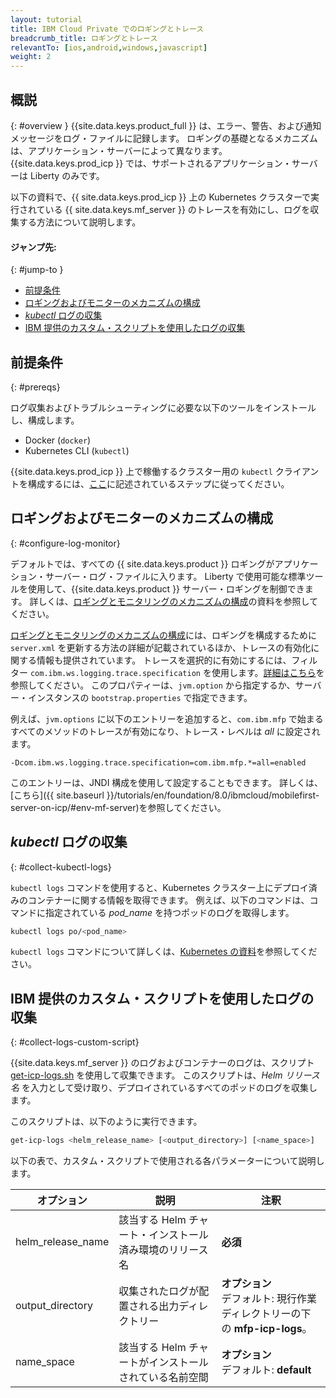 ```yaml
---
layout: tutorial
title: IBM Cloud Private でのロギングとトレース
breadcrumb_title: ロギングとトレース
relevantTo: [ios,android,windows,javascript]
weight: 2
---
```

<!-- NLS_CHARSET=UTF-8 -->
## 概説
{: #overview }
{{site.data.keys.product_full }} は、エラー、警告、および通知メッセージをログ・ファイルに記録します。 ロギングの基礎となるメカニズムは、アプリケーション・サーバーによって異なります。 {{site.data.keys.prod_icp }} では、サポートされるアプリケーション・サーバーは Liberty のみです。

以下の資料で、{{ site.data.keys.prod_icp }} 上の Kubernetes クラスターで実行されている {{ site.data.keys.mf_server }} のトレースを有効にし、ログを収集する方法について説明します。


#### ジャンプ先:
{: #jump-to }
* [前提条件](#prereqs)
* [ロギングおよびモニターのメカニズムの構成](#configure-log-monitor)
* [*kubectl* ログの収集](#collect-kubectl-logs)
* [IBM 提供のカスタム・スクリプトを使用したログの収集](#collect-logs-custom-script)


## 前提条件
{: #prereqs}

ログ収集およびトラブルシューティングに必要な以下のツールをインストールし、構成します。
* Docker (`docker`)
* Kubernetes CLI (`kubectl`)

{{site.data.keys.prod_icp }} 上で稼働するクラスター用の `kubectl` クライアントを構成するには、[ここ](https://www.ibm.com/support/knowledgecenter/en/SSBS6K_2.1.0/manage_cluster/cfc_cli.html)に記述されているステップに従ってください。


## ロギングおよびモニターのメカニズムの構成
{: #configure-log-monitor}

デフォルトでは、すべての {{ site.data.keys.product }} ロギングがアプリケーション・サーバー・ログ・ファイルに入ります。 Liberty で使用可能な標準ツールを使用して、{{site.data.keys.product }} サーバー・ロギングを制御できます。 詳しくは、[ロギングとモニタリングのメカニズムの構成](https://www.ibm.com/support/knowledgecenter/en/SSHS8R_8.0.0/com.ibm.worklight.installconfig.doc/admin/r_logging_and_monitoring_mechanisms.html)の資料を参照してください。

[ロギングとモニタリングのメカニズムの構成](https://www.ibm.com/support/knowledgecenter/en/SSHS8R_8.0.0/com.ibm.worklight.installconfig.doc/admin/r_logging_and_monitoring_mechanisms.html)には、ロギングを構成するために `server.xml` を更新する方法の詳細が記載されているほか、トレースの有効化に関する情報も提供されています。 トレースを選択的に有効にするには、フィルター `com.ibm.ws.logging.trace.specification` を使用します。[詳細はこちら](https://www.ibm.com/support/knowledgecenter/en/SSEQTP_8.5.5/com.ibm.websphere.wlp.doc/ae/rwlp_logging.html)を参照してください。 このプロパティーは、`jvm.option` から指定するか、サーバー・インスタンスの `bootstrap.properties` で指定できます。

例えば、`jvm.options` に以下のエントリーを追加すると、`com.ibm.mfp` で始まるすべてのメソッドのトレースが有効になり、トレース・レベルは *all* に設定されます。
```
-Dcom.ibm.ws.logging.trace.specification=com.ibm.mfp.*=all=enabled
```
 このエントリーは、JNDI 構成を使用して設定することもできます。 詳しくは、[こちら]({{ site.baseurl }}/tutorials/en/foundation/8.0/ibmcloud/mobilefirst-server-on-icp/#env-mf-server)を参照してください。


## *kubectl* ログの収集
{: #collect-kubectl-logs}

`kubectl logs` コマンドを使用すると、Kubernetes クラスター上にデプロイ済みのコンテナーに関する情報を取得できます。 例えば、以下のコマンドは、コマンドに指定されている *pod_name* を持つポッドのログを取得します。

```bash
kubectl logs po/<pod_name>
```
`kubectl logs` コマンドについて詳しくは、[Kubernetes の資料](https://kubernetes-v1-4.github.io/docs/user-guide/kubectl/kubectl_logs/)を参照してください。

## IBM 提供のカスタム・スクリプトを使用したログの収集
{: #collect-logs-custom-script}

{{site.data.keys.mf_server }} のログおよびコンテナーのログは、スクリプト [get-icp-logs.sh](get-icp-logs.sh) を使用して収集できます。 このスクリプトは、*Helm リリース名* を入力として受け取り、デプロイされているすべてのポッドのログを収集します。

このスクリプトは、以下のように実行できます。
```bash
get-icp-logs <helm_release_name> [<output_directory>] [<name_space>]
```
以下の表で、カスタム・スクリプトで使用される各パラメーターについて説明します。

| オプション | 説明 | 注釈 |
|--------|-------------|---------|
| helm_release_name | 該当する Helm チャート・インストール済み環境のリリース名 | **必須** |
| output_directory | 収集されたログが配置される出力ディレクトリー | **オプション**<br/>デフォルト: 現行作業ディレクトリーの下の **mfp-icp-logs**。 |
| name_space | 該当する Helm チャートがインストールされている名前空間 | **オプション**<br/>デフォルト: **default** |
